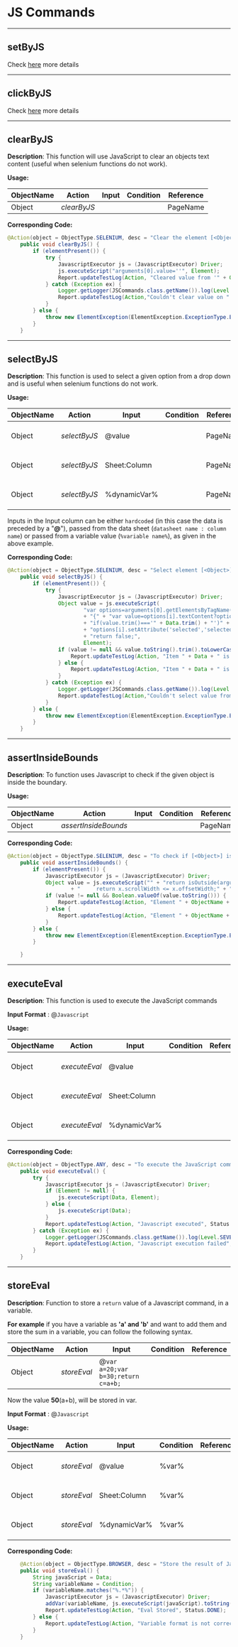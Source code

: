 # JS Commands
------------------------

## **setByJS**
Check [here](webelement.md) more details

------------------------

## **clickByJS**
Check [here](webelement.md) more details

-------------------------------

## **clearByJS**

**Description**:  This function will use JavaScript to clear an objects text content  (useful when selenium functions do not work).

**Usage:**

| ObjectName | Action | Input        | Condition |Reference| 
|------------|--------|--------------|-----------|---------|
| Object     |*clearByJS*   |       |       | PageName|

**Corresponding Code:**

```java
@Action(object = ObjectType.SELENIUM, desc = "Clear the element [<Object>]")
    public void clearByJS() {
        if (elementPresent()) {
            try {
                JavascriptExecutor js = (JavascriptExecutor) Driver;
                js.executeScript("arguments[0].value=''", Element);
                Report.updateTestLog(Action, "Cleared value from '" + ObjectName + "'", Status.DONE);
            } catch (Exception ex) {
                Logger.getLogger(JSCommands.class.getName()).log(Level.SEVERE, null, ex);
                Report.updateTestLog(Action,"Couldn't clear value on " + ObjectName + " - Exception " + ex.getMessage(), Status.FAIL);
            }
        } else {
            throw new ElementException(ElementException.ExceptionType.Element_Not_Found, ObjectName);
        }
    }
```    

---------------------------

## **selectByJS**

**Description**: This function is used to select a given option from a drop down and is useful when selenium functions do not work.  

**Usage:**

| ObjectName | Action | Input        | Condition |Reference|  |
|------------|--------|--------------|-----------|---------|--|
| Object     |*selectByJS*   | @value       |       | PageName|<span style="color:Green"><< *Hardcoded Input*</span> 
| Object     |*selectByJS*   | Sheet:Column |       | PageName|<span style="color:Blue"><< *Input from Datasheet*</span>
| Object     |*selectByJS*   | %dynamicVar% |       | PageName|<span style="color:Brown"><<*Input from variable*</span>

Inputs in the Input column can be either `hardcoded` (in this case the data is preceded by a "**@**"), passed from the data sheet (`datasheet name : column name`) or passed from a variable value (`%variable name%`), as given in the above example.

**Corresponding Code:**

```java
@Action(object = ObjectType.SELENIUM, desc = "Select element [<Object>] ", input = InputType.YES)
    public void selectByJS() {
        if (elementPresent()) {
            try {
                JavascriptExecutor js = (JavascriptExecutor) Driver;
                Object value = js.executeScript(
                        "var options=arguments[0].getElementsByTagName('option');" + "for(var i=0;i<options.length;i++)"
                        + "{" + "var value=options[i].textContent?options[i].textContent:options[i].innerText;"
                        + "if(value.trim()==='" + Data.trim() + "')" + "{"
                        + "options[i].setAttribute('selected','selected');" + "return true;" + "}" + "}"
                        + "return false;",
                        Element);
                if (value != null && value.toString().trim().toLowerCase().equals("true")) {
                    Report.updateTestLog(Action, "Item " + Data + " is selected from" + ObjectName, Status.DONE);
                } else {
                    Report.updateTestLog(Action, "Item " + Data + " is not available in the" + ObjectName, Status.FAIL);
                }
            } catch (Exception ex) {
                Logger.getLogger(JSCommands.class.getName()).log(Level.SEVERE, null, ex);
                Report.updateTestLog(Action,"Couldn't select value from " + ObjectName + " - Exception " + ex.getMessage(), Status.FAIL);
            }
        } else {
            throw new ElementException(ElementException.ExceptionType.Element_Not_Found, ObjectName);
        }
    }
```

----------------------


## **assertInsideBounds**

**Description**: To function uses Javascript to check if the given object is inside the boundary.

**Usage:**

| ObjectName | Action | Input        | Condition |Reference| 
|------------|--------|--------------|-----------|---------|
| Object     |*assertInsideBounds*   |       |       | PageName|



**Corresponding Code:**

```java
@Action(object = ObjectType.SELENIUM, desc = "To check if [<Object>] is inside the boundary ")
    public void assertInsideBounds() {
        if (elementPresent()) {
            JavascriptExecutor js = (JavascriptExecutor) Driver;
            Object value = js.executeScript("" + "return isOutside(arguments[0]);" + "function isOutside(x){"
                    + "     return x.scrollWidth <= x.offsetWidth;" + "}", Element);
            if (value != null && Boolean.valueOf(value.toString())) {
                Report.updateTestLog(Action, "Element " + ObjectName + " is inside bounds", Status.PASS);
            } else {
                Report.updateTestLog(Action, "Element " + ObjectName + " is outside bounds", Status.FAIL);
            }
        } else {
            throw new ElementException(ElementException.ExceptionType.Element_Not_Found, ObjectName);
        }

    }
```

-----------------------------------
## **executeEval**

**Description**: This function is used to execute the JavaScript commands 

**Input Format** : @`Javascript`

**Usage:**

| ObjectName | Action | Input        | Condition |Reference|  |
|------------|--------|--------------|-----------|---------|--|
| Object     |*executeEval*   | @value       |       | |<span style="color:Green"><< *Hardcoded Input*</span> 
| Object     |*executeEval*   | Sheet:Column |       | |<span style="color:Blue"><< *Input from Datasheet*</span>
| Object     |*executeEval*   | %dynamicVar% |       | |<span style="color:Brown"><<*Input from variable*</span>

**Corresponding Code:**

```java
@Action(object = ObjectType.ANY, desc = "To execute the JavaScript commands", input = InputType.YES)
    public void executeEval() {
        try {
            JavascriptExecutor js = (JavascriptExecutor) Driver;
            if (Element != null) {
                js.executeScript(Data, Element);
            } else {
                js.executeScript(Data);
            }
            Report.updateTestLog(Action, "Javascript executed", Status.DONE);
        } catch (Exception ex) {
            Logger.getLogger(JSCommands.class.getName()).log(Level.SEVERE, null, ex);
            Report.updateTestLog(Action, "Javascript execution failed", Status.DEBUG);
        }
    }
```

------------------------

## **storeEval**

**Description**:  Function to store a `return` value of a Javascript command, in a variable.

**For example** if you have a variable as **'a' and 'b'** and want to add them and store the sum in a variable, you can follow the following syntax.

| ObjectName | Action | Input        | Condition |Reference|
|------------|--------|--------------|-----------|---------|
| Object     |*storeEval*   | @`var a=20;var b=30;return c=a+b;`       |       |

Now the value **50**(a+b), will be stored in var.

**Input Format** :  @`Javascript` 

**Usage:**

| ObjectName | Action | Input        | Condition |Reference|  |
|------------|--------|--------------|-----------|---------|--|
| Object     |*storeEval*   | @value       |  %var%     | |<span style="color:Green"><< *Hardcoded Input*</span> 
| Object     |*storeEval*   | Sheet:Column |  %var%     | |<span style="color:Blue"><< *Input from Datasheet*</span>
| Object     |*storeEval*   | %dynamicVar% |  %var%     | |<span style="color:Brown"><<*Input from variable*</span>

**Corresponding Code:**

```java
    @Action(object = ObjectType.BROWSER, desc = "Store the result of Javascript expression value in a variable", input = InputType.YES, condition = InputType.YES)
    public void storeEval() {
        String javaScript = Data;
        String variableName = Condition;
        if (variableName.matches("%.*%")) {
            JavascriptExecutor js = (JavascriptExecutor) Driver;
            addVar(variableName, js.executeScript(javaScript).toString());
            Report.updateTestLog(Action, "Eval Stored", Status.DONE);
        } else {
            Report.updateTestLog(Action, "Variable format is not correct", Status.FAIL);
        }
    }
```